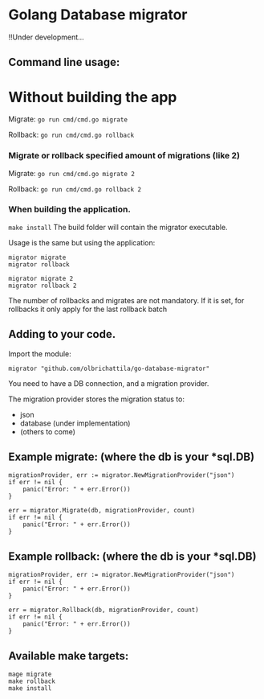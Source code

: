 # Golang Database migrator

!!Under development...

## Command line usage:

# Without building the app

Migrate:
```go run cmd/cmd.go migrate```

Rollback:
```go run cmd/cmd.go rollback```

### Migrate or rollback specified amount of migrations (like 2)

Migrate:
```go run cmd/cmd.go migrate 2```

Rollback:
```go run cmd/cmd.go rollback 2```

### When building the application.

```make install```
The build folder will contain the migrator executable.

Usage is the same but using the application:

```
migrator migrate
migrator rollback

migrator migrate 2
migrator rollback 2
```

The number of rollbacks and migrates are not mandatory.
If it is set, for rollbacks it only apply for the last rollback batch

## Adding to your code.

Import the module:

```migrator "github.com/olbrichattila/go-database-migrator"```

You need to have a DB connection, and a migration provider.

The migration provider stores the migration status to:
- json
- database (under implementation)
- (others to come)

## Example migrate: (where the db is your *sql.DB)

```
migrationProvider, err := migrator.NewMigrationProvider("json")
if err != nil {
    panic("Error: " + err.Error())
}

err = migrator.Migrate(db, migrationProvider, count)
if err != nil {
    panic("Error: " + err.Error())
}
```

## Example rollback: (where the db is your *sql.DB)
```
migrationProvider, err := migrator.NewMigrationProvider("json")
if err != nil {
    panic("Error: " + err.Error())
}

err = migrator.Rollback(db, migrationProvider, count)
if err != nil {
    panic("Error: " + err.Error())
}
```

## Available make targets:

```
mage migrate
make rollback
make install
```
